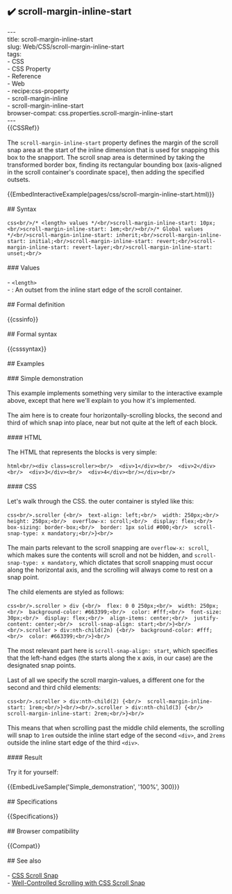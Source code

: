 ## ✔️ scroll-margin-inline-start 
 ---<br/>title: scroll-margin-inline-start<br/>slug: Web/CSS/scroll-margin-inline-start<br/>tags:<br/>  - CSS<br/>  - CSS Property<br/>  - Reference<br/>  - Web<br/>  - recipe:css-property<br/>  - scroll-margin-inline<br/>  - scroll-margin-inline-start<br/>browser-compat: css.properties.scroll-margin-inline-start<br/>---<br/>{{CSSRef}}<br/><br/>The `scroll-margin-inline-start` property defines the margin of the scroll snap area at the start of the inline dimension that is used for snapping this box to the snapport. The scroll snap area is determined by taking the transformed border box, finding its rectangular bounding box (axis-aligned in the scroll container's coordinate space), then adding the specified outsets.<br/><br/>{{EmbedInteractiveExample(pages/css/scroll-margin-inline-start.html)}}<br/><br/>## Syntax<br/><br/>```css<br/>/* <length> values */<br/>scroll-margin-inline-start: 10px;<br/>scroll-margin-inline-start: 1em;<br/><br/>/* Global values */<br/>scroll-margin-inline-start: inherit;<br/>scroll-margin-inline-start: initial;<br/>scroll-margin-inline-start: revert;<br/>scroll-margin-inline-start: revert-layer;<br/>scroll-margin-inline-start: unset;<br/>```<br/><br/>### Values<br/><br/>- `<length>`<br/>  - : An outset from the inline start edge of the scroll container.<br/><br/>## Formal definition<br/><br/>{{cssinfo}}<br/><br/>## Formal syntax<br/><br/>{{csssyntax}}<br/><br/>## Examples<br/><br/>### Simple demonstration<br/><br/>This example implements something very similar to the interactive example above, except that here we'll explain to you how it's implemented.<br/><br/>The aim here is to create four horizontally-scrolling blocks, the second and third of which snap into place, near but not quite at the left of each block.<br/><br/>#### HTML<br/><br/>The HTML that represents the blocks is very simple:<br/><br/>```html<br/><div class=scroller><br/>  <div>1</div><br/>  <div>2</div><br/>  <div>3</div><br/>  <div>4</div><br/></div><br/>```<br/><br/>#### CSS<br/><br/>Let's walk through the CSS. the outer container is styled like this:<br/><br/>```css<br/>.scroller {<br/>  text-align: left;<br/>  width: 250px;<br/>  height: 250px;<br/>  overflow-x: scroll;<br/>  display: flex;<br/>  box-sizing: border-box;<br/>  border: 1px solid #000;<br/>  scroll-snap-type: x mandatory;<br/>}<br/>```<br/><br/>The main parts relevant to the scroll snapping are `overflow-x: scroll`, which makes sure the contents will scroll and not be hidden, and `scroll-snap-type: x mandatory`, which dictates that scroll snapping must occur along the horizontal axis, and the scrolling will always come to rest on a snap point.<br/><br/>The child elements are styled as follows:<br/><br/>```css<br/>.scroller > div {<br/>  flex: 0 0 250px;<br/>  width: 250px;<br/>  background-color: #663399;<br/>  color: #fff;<br/>  font-size: 30px;<br/>  display: flex;<br/>  align-items: center;<br/>  justify-content: center;<br/>  scroll-snap-align: start;<br/>}<br/><br/>.scroller > div:nth-child(2n) {<br/>  background-color: #fff;<br/>  color: #663399;<br/>}<br/>```<br/><br/>The most relevant part here is `scroll-snap-align: start`, which specifies that the left-hand edges (the starts along the x axis, in our case) are the designated snap points.<br/><br/>Last of all we specify the scroll margin-values, a different one for the second and third child elements:<br/><br/>```css<br/>.scroller > div:nth-child(2) {<br/>  scroll-margin-inline-start: 1rem;<br/>}<br/><br/>.scroller > div:nth-child(3) {<br/>  scroll-margin-inline-start: 2rem;<br/>}<br/>```<br/><br/>This means that when scrolling past the middle child elements, the scrolling will snap to `1rem` outside the inline start edge of the second `<div>`, and `2rems` outside the inline start edge of the third `<div>`.<br/><br/>#### Result<br/><br/>Try it for yourself:<br/><br/>{{EmbedLiveSample('Simple_demonstration', '100%', 300)}}<br/><br/>## Specifications<br/><br/>{{Specifications}}<br/><br/>## Browser compatibility<br/><br/>{{Compat}}<br/><br/>## See also<br/><br/>- [CSS Scroll Snap](/en-US/docs/Web/CSS/CSS_Scroll_Snap)<br/>- [Well-Controlled Scrolling with CSS Scroll Snap](https://web.dev/css-scroll-snap/)<br/>